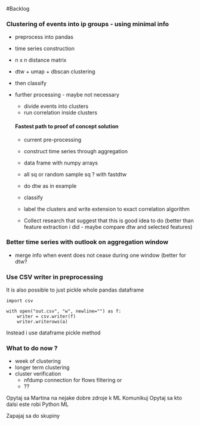 #Backlog

### Clustering of events into ip groups - using minimal info
* preprocess into pandas
* time series construction
* n x n distance matrix
* dtw + umap + dbscan clustering
* then classify
* further processing - maybe not necessary
    * divide events into clusters
    * run correlation inside clusters

    #### Fastest path to proof of concept solution
    * current pre-processing
    * construct time series through aggregation
    * data frame with numpy arrays
    * all sq or random sample sq ? with fastdtw 
    * do dtw as in example 
    * classify
    * label the clusters and write extension to exact correlation algorithm

    * Collect research that suggest that this is good idea to do (better than feature extraction i did - maybe compare dtw and selected features)
 
### Better time series with outlook on aggregation window 
* merge info when event does not cease during one window (better for dtw?

### Use CSV writer in preprocessing
It is also possible to just pickle whole pandas dataframe
```
import csv

with open("out.csv", "w", newline="") as f:
    writer = csv.writer(f)
    writer.writerows(a)
```
Instead i use dataframe pickle method

### What to do now ?

* week of clustering
* longer term clustering
* cluster verification
   * nfdump connection for flows filtering or
   * ?? 

Opytaj sa Martina na nejake dobre zdroje k ML
Komunikuj
Opytaj sa kto dalsi este robi Python ML

Zapajaj sa do skupiny
